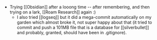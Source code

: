 - Trying [[Obsidian]] after a looong time -- after remembering, and then trying on a lark, [[Roam Research]] again :)
	- I also tried [[logseq]] but it did a mega-commit automatically on my garden which almost broke it, not super happy about that (it tried to commit and push a 101MB file that is a database for [[silverbullet]] and probably, granted, should have been in .gitignore).
	